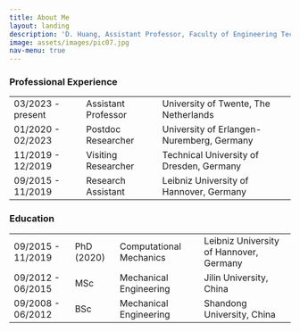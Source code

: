 ```yaml
---
title: About Me
layout: landing
description: 'D. Huang, Assistant Professor, Faculty of Engineering Technology, University of Twente, De Horst 2, 7522LW Enschede, The Netherlands'
image: assets/images/pic07.jpg
nav-menu: true
---
```



<!-- Main -->
<div id="main" class="alt">

<!-- One -->
<section id="one">
	<div class="inner">
		
<!-- Professional Experience -->
<h3 id="one">Professional Experience</h3>
<div class="table-wrapper">
	<table>
		<tbody>
			<tr>
				<td>03/2023 - present</td>
				<td>Assistant Professor</td>
				<td>University of Twente, The Netherlands</td>
			</tr>
			<tr>
				<td>01/2020 - 02/2023</td>
				<td>Postdoc Researcher</td>
				<td>University of Erlangen-Nuremberg, Germany</td>
			</tr>
			<tr>
				<td>11/2019 - 12/2019</td>
				<td>Visiting Researcher</td>
				<td>Technical University of Dresden, Germany</td>
			</tr>
			<tr>
				<td>09/2015 - 11/2019</td>
				<td>Research Assistant</td>
				<td>Leibniz University of Hannover, Germany</td>
			</tr>
		</tbody>
	</table>
</div>



<!-- Professional Experience -->
<h3 id="one">Education</h3>
<div class="table-wrapper">
	<table>
		<tbody>
			<tr>
				<td>09/2015 - 11/2019</td>
				<td>PhD (2020)</td> 
				<td>Computational Mechanics</td> 
				<td>Leibniz University of Hannover, Germany</td>
			</tr>
			<tr>
				<td>09/2012 - 06/2015</td>
				<td>MSc</td> 
				<td>Mechanical Engineering</td>
				<td>Jilin University, China</td>
			</tr>
			<tr>
				<td>09/2008 - 06/2012</td>
				<td>BSc</td>
				<td>Mechanical Engineering</td> 
				<td>Shandong University, China</td>
			</tr>
		</tbody>
	</table>
</div>